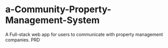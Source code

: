 # a-Community-Property-Management-System
A Full-stack web app for users to communicate with property management companies.
PRD
